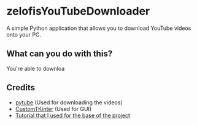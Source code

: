 # zelofisYouTubeDownloader
A simple Python application that allows you to download YouTube videos onto your PC.

## What can you do with this?
You're able to downloa

## Credits
- [pytube](https://pytube.io/en/latest/) (Used for downloading the videos)
- [CustomTKinter](https://github.com/TomSchimansky/CustomTkinter) (Used for GUI)
- [Tutorial that I used for the base of the project](https://youtu.be/NI9LXzo0UY0)
